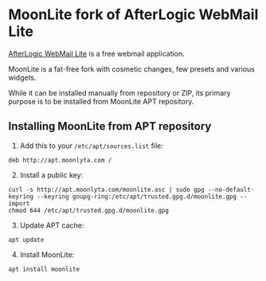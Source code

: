 # MoonLite fork of AfterLogic WebMail Lite

[AfterLogic WebMail Lite](https://afterlogic.org/webmail-lite) is a free webmail application.

MoonLite is a fat-free fork with cosmetic changes, few presets and various widgets.

While it can be installed manually from repository or ZIP, its primary purpose is to be installed from MoonLite APT repository.

## Installing MoonLite from APT repository

1. Add this to your `/etc/apt/sources.list` file:
```
deb http://apt.moonlyta.com /
```

2. Install a public key:
```
curl -s http://apt.moonlyta.com/moonlite.asc | sudo gpg --no-default-keyring --keyring gnupg-ring:/etc/apt/trusted.gpg.d/moonlite.gpg --import
chmod 644 /etc/apt/trusted.gpg.d/moonlite.gpg
```

3. Update APT cache:
```
apt update
```

4. Install MoonLite:
```
apt install moonlite
```
